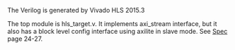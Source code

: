 The Verilog is generated by Vivado HLS 2015.3

The top module is hls_target.v. It implements axi_stream interface, but it also has a block level config interface using axilite in slave mode. See [Spec](https://www.xilinx.com/support/documentation/ip_documentation/axi_ref_guide/latest/ug1037-vivado-axi-reference-guide.pdf) page 24-27.

